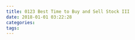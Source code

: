 ```yaml
---
title: 0123 Best Time to Buy and Sell Stock III
date: 2018-01-01 03:22:28
categories:
tags:
---
```

